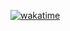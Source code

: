 [![wakatime](https://wakatime.com/badge/user/55c30436-1509-4eb9-9f18-fa9b7c6060c4/project/9dbb6dcd-ade6-495c-b528-720b8ef84ccf.svg)](https://wakatime.com/badge/user/55c30436-1509-4eb9-9f18-fa9b7c6060c4/project/9dbb6dcd-ade6-495c-b528-720b8ef84ccf)
